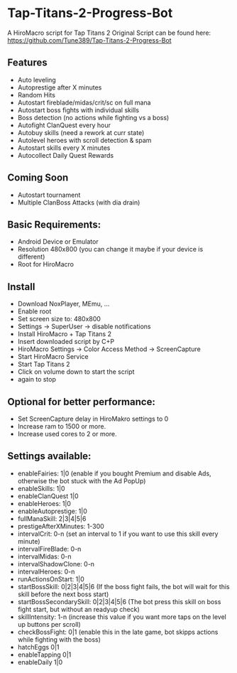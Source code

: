 # Tap-Titans-2-Progress-Bot
A HiroMacro script for Tap Titans 2
Original Script can be found here: https://github.com/Tune389/Tap-Titans-2-Progress-Bot

## Features
 - Auto leveling
 - Autoprestige after X minutes
 - Random Hits
 - Autostart fireblade/midas/crit/sc on full mana
 - Autostart boss fights with individual skills
 - Boss detection (no actions while fighting vs a boss)
 - Autofight ClanQuest every hour
 - Autobuy skills (need a rework at curr state)
 - Autolevel heroes with scroll detection & spam
 - Autostart skills every X minutes
 - Autocollect Daily Quest Rewards
 
## Coming Soon
 - Autostart tournament
 - Multiple ClanBoss Attacks (with dia drain)
 

## Basic Requirements:
 - Android Device or Emulator
 - Resolution 480x800 (you can change it maybe if your device is different)
 - Root for HiroMacro

## Install
 - Download NoxPlayer, MEmu, ...
 - Enable root
 - Set screen size to: 480x800
 - Settings -> SuperUser -> disable notifications
 - Install HiroMacro + Tap Titans 2
 - Insert downloaded script by C+P
 - HiroMacro Settings -> Color Access Method -> ScreenCapture
 - Start HiroMacro Service
 - Start Tap Titans 2
 - Click on volume down to start the script
 - again to stop
 
## Optional for better performance:
 - Set ScreenCapture delay in HiroMakro settings to 0
 - Increase ram to 1500 or more.
 - Increase used cores to 2 or more.


## Settings available:
 - enableFairies: 1|0 (enable if you bought Premium and disable Ads, otherwise the bot stuck with the Ad PopUp)
 - enableSkills: 1|0
 - enableClanQuest 1|0
 - enableHeroes: 1|0
 - enableAutoprestige: 1|0
 - fullManaSkill: 2|3|4|5|6
 - prestigeAfterXMinutes: 1-300
 - intervalCrit: 0-n (set an interval to 1 if you want to use this skill every minute)
 - intervalFireBlade: 0-n
 - intervalMidas: 0-n
 - intervalShadowClone: 0-n
 - intervalHeroes: 0-n
 - runActionsOnStart: 1|0
 - startBossSkill: 0|2|3|4|5|6 (If the boss fight fails, the bot will wait for this skill before the next boss start)
 - startBossSecondarySkill: 0|2|3|4|5|6 (The bot press this skill on boss fight start, but without an readyup check)
 - skillIntensity: 1-n (increase this value if you want more taps on the level up buttons per scroll)
 - checkBossFight: 0|1 (enable this in the late game, bot skipps actions while fighting with the boss)
 - hatchEggs 0|1
 - enableTapping 0|1
 - enableDaily 1|0
